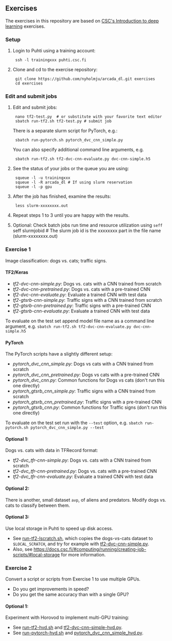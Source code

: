 ## Exercises

The exercises in this repository are based on [CSC's Introduction to deep learning](https://github.com/csc-training/intro-to-dl/tree/master/day2) exercises.

### Setup

1. Login to Puhti using a training account:

        ssh -l trainingxxx puhti.csc.fi
        
2. Clone and cd to the exercise repository:

        git clone https://github.com/nyholmju/arcada_dl.git exercises
        cd exercises

### Edit and submit jobs

1. Edit and submit jobs:

        nano tf2-test.py  # or substitute with your favorite text editor
        sbatch run-tf2.sh tf2-test.py # submit job 

   There is a separate slurm script for PyTorch, e.g.:
   
        sbatch run-pytorch.sh pytorch_dvc_cnn_simple.py

   You can also specify additional command line arguments, e.g.

        sbatch run-tf2.sh tf2-dvc-cnn-evaluate.py dvc-cnn-simple.h5

2. See the status of your jobs or the queue you are using:

        squeue -l -u trainingxxx
        squeue -l -R arcada_dl # If using slurm reservation
        squeue -l -p gpu

3. After the job has finished, examine the results:

        less slurm-xxxxxxxx.out

4. Repeat steps 1 to 3  until you are happy with the results.

5. Optional: Check batch jobs run time and resource utilization using `seff`
        seff slurmjobid # The slurm job id is the xxxxxxxx part in the file name (slurm-xxxxxxxx.out)


### Exercise 1

Image classification: dogs vs. cats; traffic signs.

#### TF2/Keras

* *tf2-dvc-cnn-simple.py*: Dogs vs. cats with a CNN trained from scratch
* *tf2-dvc-cnn-pretrained.py*: Dogs vs. cats with a pre-trained CNN
* *tf2-dvc-cnn-evaluate.py*: Evaluate a trained CNN with test data
* *tf2-gtsrb-cnn-simple.py*: Traffic signs with a CNN trained from scratch
* *tf2-gtsrb-cnn-pretrained.py*: Traffic signs with a pre-trained CNN
* *tf2-gtsrb-cnn-evaluate.py*: Evaluate a trained CNN with test data

To evaluate on the test set append model file name as a command line argument, e.g. `sbatch run-tf2.sh tf2-dvc-cnn-evaluate.py dvc-cnn-simple.h5` 

#### PyTorch

The PyTorch scripts have a slightly different setup:

* *pytorch_dvc_cnn_simple.py*: Dogs vs cats with a CNN trained from scratch
* *pytorch_dvc_cnn_pretrained.py*: Dogs vs cats with a pre-trained CNN
* *pytorch_dvc_cnn.py*: Common functions for Dogs vs cats (don't run this one directly)
* *pytorch_gtsrb_cnn_simple.py*: Traffic signs with a CNN trained from scratch
* *pytorch_gtsrb_cnn_pretrained.py*: Traffic signs with a pre-trained CNN
* *pytorch_gtsrb_cnn.py*:  Common functions for Traffic signs (don't run this one directly)

To evaluate on the test set run with the `--test` option, e.g. `sbatch run-pytorch.sh pytorch_dvc_cnn_simple.py --test` 

#### Optional 1:

Dogs vs. cats with data in TFRecord format: 

* *tf2-dvc_tfr-cnn-simple.py*: Dogs vs. cats with a CNN trained from scratch
* *tf2-dvc_tfr-cnn-pretrained.py*: Dogs vs. cats with a pre-trained CNN
* *tf2-dvc_tfr-cnn-evaluate.py*: Evaluate a trained CNN with test data

#### Optional 2:

There is another, small dataset `avp`, of aliens and predators. Modify dogs vs. cats to classify between them.  

#### Optional 3:

Use local storage in Puhti to speed up disk access.
   - See [run-tf2-lscratch.sh](run-tf2-lscratch.sh), which copies the dogs-vs-cats dataset to `$LOCAL_SCRATCH`, and try for example with [tf2-dvc-cnn-simple.py](tf2-dvc-cnn-simple.py).
   - Also, see https://docs.csc.fi/#computing/running/creating-job-scripts/#local-storage for more information.

### Exercise 2

Convert a script or scripts from Exercise 1 to use multiple GPUs.

* Do you get improvements in speed?
* Do you get the same accuracy than with a single GPU?

#### Optional 1:

Experiment with Horovod to implement multi-GPU training:
   - See [run-tf2-hvd.sh](run-tf2-hvd.sh) and [tf2-dvc-cnn-simple-hvd.py](tf2-dvc-cnn-simple-hvd.py). 
   - See [run-pytorch-hvd.sh](run-pytorch-hvd.sh) and [pytorch_dvc_cnn_simple_hvd.py](pytorch_dvc_cnn_simple_hvd.py). 

